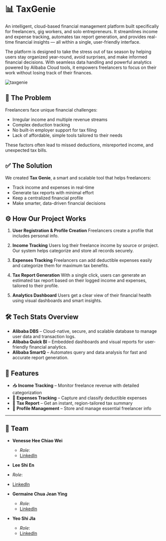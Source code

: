 # 📊 TaxGenie

An intelligent, cloud-based financial management platform built specifically for freelancers, gig workers, and solo entrepreneurs. It streamlines income and expense tracking, automates tax report generation, and provides real-time financial insights — all within a single, user-friendly interface.

The platform is designed to take the stress out of tax season by helping users stay organized year-round, avoid surprises, and make informed financial decisions. With seamless data handling and powerful analytics powered by Alibaba Cloud tools, it empowers freelancers to focus on their work without losing track of their finances.

![taxgenie](https://github.com/user-attachments/assets/c5ac15ab-b677-4d74-8a05-409774b5985a)


## 🧩 The Problem

Freelancers face unique financial challenges:

* Irregular income and multiple revenue streams
* Complex deduction tracking
* No built-in employer support for tax filing
* Lack of affordable, simple tools tailored to their needs

These factors often lead to missed deductions, misreported income, and unexpected tax bills.

## ✅ The Solution

We created **Tax Genie**, a smart and scalable tool that helps freelancers:

* Track income and expenses in real-time
* Generate tax reports with minimal effort
* Keep a centralized financial profile
* Make smarter, data-driven financial decisions

## ⚙️ How Our Project Works

1. **User Registration & Profile Creation**
   Freelancers create a profile that includes personal info.

2. **Income Tracking**
   Users log their freelance income by source or project. Our system helps categorize and store all records securely.

3. **Expenses Tracking**
   Freelancers can add deductible expenses easily and categorize them for maximum tax benefits.

4. **Tax Report Generation**
   With a single click, users can generate an estimated tax report based on their logged income and expenses, tailored to their profile.

5. **Analytics Dashboard**
   Users get a clear view of their financial health using visual dashboards and smart insights.

## 🛠️ Tech Stats Overview

* **Alibaba DBS** – Cloud-native, secure, and scalable database to manage user data and transaction logs.
* **Alibaba Quick BI** – Embedded dashboards and visual reports for user-friendly financial analytics.
* **Alibaba SmartQ** – Automates query and data analysis for fast and accurate report generation.

## 🚀 Features

* 📥 **Income Tracking** – Monitor freelance revenue with detailed categorization
* 💸 **Expenses Tracking** – Capture and classify deductible expenses
* 🧾 **Tax Report** – Get an instant, region-tailored tax summary
* 👤 **Profile Management** – Store and manage essential freelancer info

---

## 👥 Team

- **Venesse Hee Chiao Wei**  
  - *Role*:
  - [LinkedIn](linkedin.com/in/heechiaowei)

 - **Lee Shi En**  
  - *Role*:
  - [LinkedIn]()

- **Germaine Chua Jean Ying**  
  - *Role*:
  - [LinkedIn]()
 
- **Yeo Shi JIa**  
  - *Role*:
  - [LinkedIn]()
